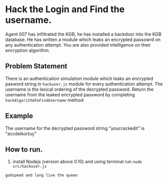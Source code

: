 Hack the Login and Find the username.
====================================
 Agent 007 has infiltrated the KGB, he has installed a backdoor into the KGB database. He has written a module which leaks an encrypted passowrd on any authentication attempt. You are also provided intelligence on their encryption algorithm.

Problem Statement
------------------
There is an authentication simulation module which leaks an encrypted pasword string in `hackuser.js` module for every authentication attempt.
The username is the lexical ordering of the decrypted password.
Return the username from the leaked encrypted password by completing `hackAlgorithmToFindUsername` method


Example
-------
The username for the decrypted password string "youcrackedit" is "accdeikortuy" 

How to run.
-----------
1. install Nodejs (version above 0.10) and using terminal run `node src/hackuser.js`

```
godspeed and long live the queen
```